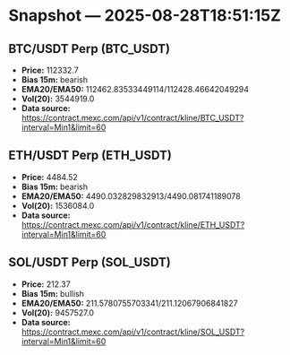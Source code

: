 # Snapshot — 2025-08-28T18:51:15Z

## BTC/USDT Perp (BTC_USDT)
- **Price:** 112332.7
- **Bias 15m:** bearish
- **EMA20/EMA50:** 112462.83533449114/112428.46642049294
- **Vol(20):** 3544919.0
- **Data source:** https://contract.mexc.com/api/v1/contract/kline/BTC_USDT?interval=Min1&limit=60

## ETH/USDT Perp (ETH_USDT)
- **Price:** 4484.52
- **Bias 15m:** bearish
- **EMA20/EMA50:** 4490.032829832913/4490.081741189078
- **Vol(20):** 1536084.0
- **Data source:** https://contract.mexc.com/api/v1/contract/kline/ETH_USDT?interval=Min1&limit=60

## SOL/USDT Perp (SOL_USDT)
- **Price:** 212.37
- **Bias 15m:** bullish
- **EMA20/EMA50:** 211.5780755703341/211.12067906841827
- **Vol(20):** 9457527.0
- **Data source:** https://contract.mexc.com/api/v1/contract/kline/SOL_USDT?interval=Min1&limit=60
